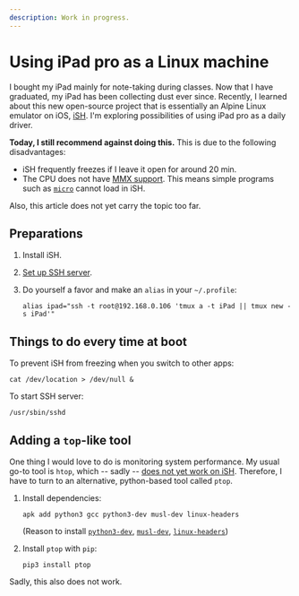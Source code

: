 ```yaml
---
description: Work in progress.
---
```


# Using iPad pro as a Linux machine

I bought my iPad mainly for note-taking during classes. Now that I have graduated, my iPad has been collecting dust ever since. Recently, I learned about this new open-source project that is essentially an Alpine Linux emulator on iOS, [iSH](https://github.com/tbodt/ish). I'm exploring possibilities of using iPad pro as a daily driver.

**Today, I still recommend against doing this.** This is due to the following disadvantages:

* iSH frequently freezes if I leave it open for around 20 min.
* The CPU does not have [MMX support](https://en.wikipedia.org/wiki/MMX_%28instruction_set%29). This means simple programs such as [`micro`](https://micro-editor.github.io/) cannot load in iSH.

Also, this article does not yet carry the topic too far. 

## Preparations

1. Install iSH.
2. [Set up SSH server](https://github.com/tbodt/ish/wiki/Running-an-SSH-server).
3. Do yourself a favor and make an `alias` in your `~/.profile`:

   `alias ipad="ssh -t root@192.168.0.106 'tmux a -t iPad || tmux new -s iPad'"`

## Things to do every time at boot

To prevent iSH from freezing when you switch to other apps:

```text
cat /dev/location > /dev/null &
```

To start SSH server:

```text
/usr/sbin/sshd
```

## Adding a `top`-like tool

One thing I would love to do is monitoring system performance. My usual go-to tool is `htop`, which -- sadly -- [does not yet work on iSH](https://github.com/tbodt/ish/issues/273). Therefore, I have to turn to an alternative, python-based tool called `ptop`.

1. Install dependencies:

   ```text
   apk add python3 gcc python3-dev musl-dev linux-headers
   ```

   \(Reason to install [`python3-dev`](https://github.com/pwndbg/pwndbg/issues/356#issuecomment-339048894), [`musl-dev`](https://stackoverflow.com/a/30873179/1147061), [`linux-headers`](https://github.com/mirage/mirage-block-unix/issues/45#issuecomment-196892988)\)

2. Install `ptop` with `pip`:

   ```text
   pip3 install ptop
   ```

Sadly, this also does not work.

